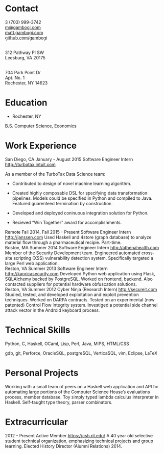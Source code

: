 Contact
=======

<span>3</span> (703) 999-3742\
<m@gambogi.com>\
[matt.gambogi.com](http://matt.gambogi.com)\
[github.com/gambogi](https://github.com/gambogi)

\
312 Pathway Pl SW\
Leesburg, VA 20175

\
704 Park Point Dr\
Apt. No. 1\
Rochester, NY 14623

Education
=========

- Rochester, NY

B.S. Computer Science, Economics

Work Experience
===============

<span>San Diego, CA</span> <span>January - August 2015</span>
<span>Software Engineer Intern</span>
<span>http://turbotax.intuit.com</span>

As a member of the TurboTax Data Science team:

-   Contributed to design of novel machine learning algorithm.

-   Created highly composable DSL for specifying data
    transformation pipelines. Models could be specified in Python and
    compiled to Java. Featured guarenteed termination by construction.

-   Developed and deployed coninuous integration solution for Python.

-   Recieved “Win Together” award for accomplishments.

<span>Remote</span> <span>Fall 2014, Fall 2015 - Present</span>
<span>Software Engineer Intern</span> <span>http://janssen.com</span>
<span>Used Haskell and 4store (graph database) to analyze material flow
through a pharmaceutical recipie. Part-time.</span>\
 <span>Boston, MA</span> <span>Summer 2014</span> <span>Software
Engineer Intern</span> <span>http://athenahealth.com</span> <span>Member
of the Security Development team. Engineered automated cross-site
scripting (XSS) vulnerability detection system. Specifically targeted a
large Perl web application. </span>\
 <span>Reston, VA</span> <span>Summer 2013</span> <span>Software
Engineer Intern</span> <span>http://kapricasecurity.com</span>
<span>Developed Python web application using Flask, SQLAlchemy backed by
PostgreSQL. Worked on frontend, backend. Also contacted suppliers for
potential hardware obfuscation solutions. </span>\
 <span>Reston, VA</span> <span>Summer 2012</span> <span>Cyber Ninja
(Research Intern)</span> <span>http://secureit.com</span> <span>Studied,
tested, and developed exploitation and exploit prevention techniques.
Worked on DARPA contracts. Tested on an experimental (now patented)
Control Flow Integrity system. Investiged a potential side channel
attack vector in the Android keyboard process. </span>

Technical Skills
================

<span> Python, C, Haskell, OCaml, Lisp, Perl, Java, MIPS, HTML/CSS
</span>

<span> gdb, git, Perforce, OracleSQL, postgreSQL, VerticaSQL, vim,
Eclipse, LaTeX</span>

Personal Projects
=================

<span> Working with a small team of peers on a Haskell web application
and API for automating large portions of the Computer Science House’s
evaluations process, member database. </span> <span> Toy simply typed
lambda calculus interpreter in Haskell. Self-taught type theory, parser
combinators. </span>

Extracurricular
===============

<span>2012 - Present</span> <span>Active Member</span>
<span>https://csh.rit.edu/</span> <span>A 40 year old selective student
technical organization, emphasizing technical projects and group
learning. Elected History Director (Alumni Relations) 2014. </span>
